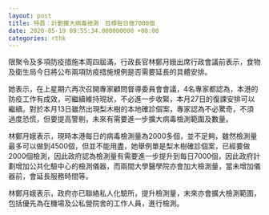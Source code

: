 ```yaml
---
layout: post
title: 特首：計劃擴大病毒檢測　目標每日做7000個
date: 2020-05-19 09:55:34.000000000 +08:00
categories: rthk
---
```


限聚令及多項防疫措施本周四屆滿，行政長官林鄭月娥出席行政會議前表示，食物及衛生局今日將公布兩項防疫措施規例是否需要延長的具體安排。

她表示，在上星期六再次召開專家顧問督導委員會會議，4名專家都認為，本港的防疫工作有成效，可繼續維持現狀，不必進一步收緊，本月27日的復課安排可以繼續。對於本月13日雖然出現梨木樹的本地確診個案，專家認為不必驚奇，不須過度恐慌，但要提高警剔，未來有需要進一步擴大病毒檢測範圍及數量。

林鄭月娥表示，現時本港每日的病毒檢測量為2000多個，並不足夠，雖然檢測量最多可以做到4500個，但並不能用盡，她舉例單是梨木樹確診個案，已經要做2000個檢測，因此政府認為檢測量有需要進一步提升到每日7000個，因此政府計劃增加公共化驗中心的檢測儀器，而兩間大學醫學院亦會加大檢測量，當未增加儀器前，會延長服務時間等。

林鄭月娥表示，政府亦已聯絡私人化驗所，提升檢測量，未來亦會擴大檢測範圍，包括優先為在機場及公私營院舍的工作人員，進行檢測。
